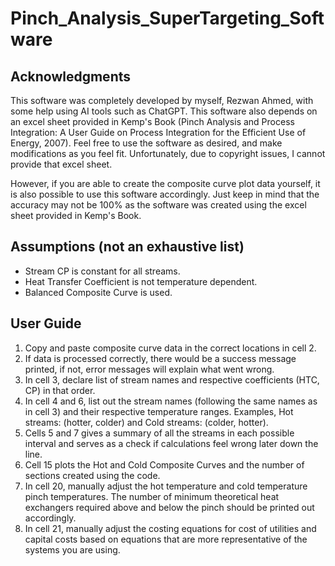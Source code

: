 # Pinch_Analysis_SuperTargeting_Software

## Acknowledgments
This software was completely developed by myself, Rezwan Ahmed, with some help using AI tools such as ChatGPT. This software also depends on an excel sheet provided in Kemp's Book (Pinch Analysis and Process Integration: A User Guide on Process Integration for the Efficient Use of Energy, 2007). Feel free to use the software as desired, and make modifications as you feel fit. Unfortunately, due to copyright issues, I cannot provide that excel sheet.

However, if you are able to create the composite curve plot data yourself, it is also possible to use this software accordingly. Just keep in mind that the accuracy may not be 100% as the software was created using the excel sheet provided in Kemp's Book.

## Assumptions (not an exhaustive list)
- Stream CP is constant for all streams.
- Heat Transfer Coefficient is not temperature dependent.
- Balanced Composite Curve is used.

## User Guide
1. Copy and paste composite curve data in the correct locations in cell 2.
2. If data is processed correctly, there would be a success message printed, if not, error messages will explain what went wrong.
3. In cell 3, declare list of stream names and respective coefficients (HTC, CP) in that order.
4. In cell 4 and 6, list out the stream names (following the same names as in cell 3) and their respective temperature ranges. Examples, Hot streams: (hotter, colder) and Cold streams: (colder, hotter).
5. Cells 5 and 7 gives a summary of all the streams in each possible interval and serves as a check if calculations feel wrong later down the line.
6. Cell 15 plots the Hot and Cold Composite Curves and the number of sections created using the code.
7. In cell 20, manually adjust the hot temperature and cold temperature pinch temperatures. The number of minimum theoretical heat exchangers required above and below the pinch should be printed out accordingly.
8. In cell 21, manually adjust the costing equations for cost of utilities and capital costs based on equations that are more representative of the systems you are using.